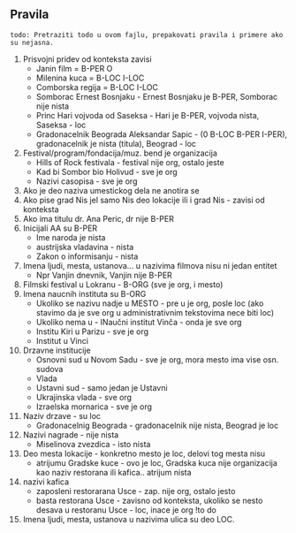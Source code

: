 ## Pravila

```text
todo: Pretraziti todo u ovom fajlu, prepakovati pravila i primere ako su nejasna. 
```

1. Prisvojni pridev od konteksta zavisi
    * Janin film = B-PER O
    * Milenina kuca = B-LOC I-LOC
    * Сomborska regija = B-LOC I-LOC
    * Somborac Ernest Bosnjaku - Ernest Bosnjaku je B-PER, Somborac nije nista
    * Princ Hari vojvoda od Saseksa - Hari je B-PER, vojvoda nista, Saseksa - loc
    * Gradonacelnik Beograda Aleksandar Sapic - (0 B-LOC B-PER I-PER), gradonacelnik je nista (titula), Beograd - loc
2. Festival/program/fondacija/muz. bend je organizacija
    * Hills of Rock festivala - festival nije org, ostalo jeste
    * Kad bi Sombor bio Holivud - sve je org
    * Nazivi casopisa - sve je org
3. Ako je deo naziva umestickog dela ne anotira se
4. Ako pise grad Nis jel samo Nis deo lokacije ili i grad Nis - zavisi od konteksta
5. Ako ima titulu dr. Ana Peric, dr nije B-PER
6. Inicijali AA su B-PER
    * Ime naroda je nista
    * austrijska vladavina - nista
    * Zakon o informisanju - nista
7. Imena ljudi, mesta, ustanova... u nazivima filmova nisu ni jedan entitet
    * Npr Vanjin dnevnik, Vanjin nije B-PER
8. Filmski festival u Lokranu - B-ORG (sve je org, i mesto)
9. Imena naucnih instituta su B-ORG 
    * Ukoliko se nazivu nadje u MESTO - pre u je org, posle loc (ako stavimo da je sve org u administrativnim tekstovima nece biti loc)
    * Ukoliko nema u - INaučni institut Vinča - onda je sve org
    * Institu Kiri u Parizu - sve je org
    * Institut u Vinci
10. Drzavne institucije
    * Osnovni sud u Novom Sadu - sve je org, mora mesto ima vise osn. sudova 
    * Vlada
    * Ustavni sud - samo jedan je Ustavni
    * Ukrajinska vlada - sve org
    * Izraelska mornarica - sve je org
11. Naziv drzave - su loc
    * Gradonacelnig Beograda - gradonacelnik nije nista, Beograd je loc
12. Nazivi nagrade - nije nista
    * Miselinova zvezdica - isto nista
13. Deo mesta lokacije - konkretno mesto je loc, delovi tog mesta nisu
    * atrijumu Gradske kuce - ovo je loc, Gradska kuca nije organizacija kao naziv restorana ili kafica.. atrijum nista
14. nazivi kafica
    * zaposleni restorarana Usce - zap. nije org, ostalo jesto
    * basta restorana Usce - zavisno od konteksta, ukoliko se nesto desava u restoranu Usce - loc, inace je org !to do
15. Imena ljudi, mesta, ustanova u nazivima ulica su deo LOC.